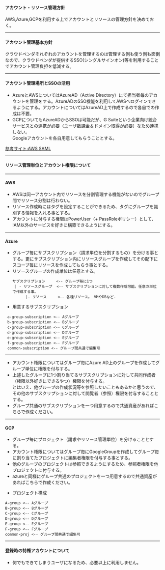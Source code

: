 #### アカウント・リソース管理方針
AWS,Azure,GCPを利用する上でアカウントとリソースの管理方針を決めておく。  

---

#### アカウント管理基本方針  
クラウドベンダそれぞれのアカウントを管理するのは管理する側も使う側も面倒なので、クラウドベンダが提供するSSO(シングルサインオン)等を利用することでアカウント管理負担を低減する。

---

#### アカウント管理場所とSSOの活用
 - AzureとAWSについてはAzureAD（Active Directory）にて担当者毎のアカウントを管理をする。AzureADのSSO機能を利用してAWSへログインできるようにする。アカウントについてはAzureAD上で作成するので各自での作成は不要。
 - GCPについてもAzureADからSSOは可能だが、G Suiteという企業向け統合サービスとの連携が必要（ユーザ数課金＆ドメイン取得が必要）なため連携しない。  
   Googleアカウントを各自用意してもらうこととする。

>>>

[参考サイト:AWS SAML](https://docs.aws.amazon.com/ja_jp/IAM/latest/UserGuide/id_roles_providers_enable-console-saml.html)

---

#### リソース管理単位とアカウント権限について

---

#### AWS
- AWSは同一アカウント内でリソースを分割管理する機能がないのでグループ間でリソース分割は行わない。
- リソース作成時にはタグを設定することができるため、タグにグループを識別する情報を入れる事とする。
- アカウントに付与する権限はPowerUser（+ PassRoleポリシー）として、IAM以外のサービスを好きに構築できるようにする。

---

#### Azure  
- グループ毎にサブスクリプション（請求単位を分割するもの）を分ける事とする。更にサブスクリプション内にリソースグループを作成してその配下にスコープ毎にリソースを作成してもらう事とする。
- リソースグループの作成単位は任意とする。
   ```
   サブスクリプション     <-- グループ毎に1つ
    | - リソースグループ  <-- サブスクリプションに対して複数作成可能。任意の単位で作成する事。
         |- リソース     <-- 各種リソース。 VMやDBなど.
   ```

>>>

- 用意するサブスクリプション
```
 a-group-subscription <-- Aグループ
 b-group-subscription <-- Bグループ
 c-group-subscription <-- Cグループ
 d-group-subscription <-- Dグループ
 e-group-subscription <-- Eグループ
 f-group-subscription <-- Fグループ
 common-subscription <-- グループ間共通で編集可
```

---

- アカウント権限についてはグループ毎にAzure AD上のグループを作成してグループ単位に権限を付与する。  
- 上述したグループに1つ割り当てるサブスクリプションに対して共同作成者（権限以外好きにできるやつ）権限を付与する。  
とはいえ、他グループの作成状況等を参照したいこともあるかと思うので、その他のサブスクリプションに対して閲覧者（参照）権限を付与することとする。
- グループ共通のサブスクリプションを一つ用意するので共通資産があればこちらで作成ください。

---

#### GCP  
- グループ毎にプロジェクト（請求やリソース管理単位）を分けることとする。  
- アカウント権限についてはグループ毎にGoogleGroupを作成してグループ毎に割り当てたプロジェクトに編集者権限を付与する事とする。  
- 他のグループのプロジェクトは参照できるようにするため、参照者権限を他プロジェクトに付与する。
- azureと同様にグループ共通のプロジェクトを一つ用意するので共通資産があればこちらで作成ください。

>>>

- プロジェクト構成
```
A-group <-- Aグループ
B-group <-- Bグループ
C-group <-- Cグループ
D-group <-- Dグループ
E-group <-- Eグループ
F-group <-- Fグループ
common-proj <-- グループ間共通で編集可
```

---

#### 登録時の特権アカウントについて
  - 何でもできてしまうユーザになるため、必要以上に利用しません。